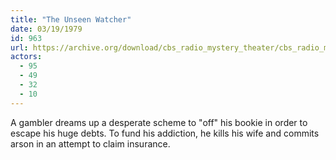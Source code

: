 ```yaml
---
title: "The Unseen Watcher"
date: 03/19/1979
id: 963
url: https://archive.org/download/cbs_radio_mystery_theater/cbs_radio_mystery_theater-0951-1000.zip/cbs_radio_mystery_theater-0951-1000%2Fcbsrmt_0963_the_unseen_watcher.mp3
actors:
  - 95
  - 49
  - 32
  - 10
---
```

A gambler dreams up a desperate scheme to "off" his bookie in order to escape his huge debts. To fund his addiction, he kills his wife and commits arson in an attempt to claim insurance.